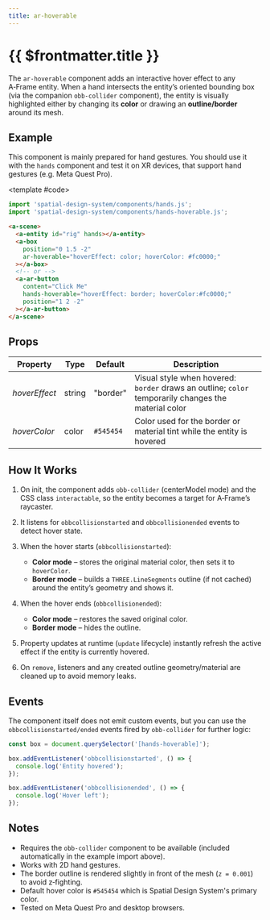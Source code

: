 ```yaml
---
title: ar-hoverable
---
```


<script setup lang="ts">
import { ref, onMounted } from "vue";
import ComponentExample from "../vue/ComponentExample.vue";

const renderScene = ref(false);

onMounted(async () => {
  try {
    renderScene.value = true;
  } catch (e) {
    console.error(e);
  }
});
</script>

# {{ $frontmatter.title }}

The `ar-hoverable` component adds an interactive hover effect to any A‑Frame entity. When a hand intersects the entity’s oriented bounding box (via the companion `obb-collider` component), the entity is visually highlighted either by changing its **color** or drawing an **outline/border** around its mesh.

## Example

This component is mainly prepared for hand gestures. You should use it with the `hands` component and test it on XR devices, that support hand gestures (e.g. Meta Quest Pro).

<ComponentExample :fixed="true" :hideOutput="true">

<template #code>

```js
import 'spatial-design-system/components/hands.js';
import 'spatial-design-system/components/hands-hoverable.js';
```

```html
<a-scene>
  <a-entity id="rig" hands></a-entity>
  <a-box
    position="0 1.5 -2"
    ar-hoverable="hoverEffect: color; hoverColor: #fc0000;"
  ></a-box>
  <!-- or -->
  <a-ar-button
    content="Click Me"
    hands-hoverable="hoverEffect: border; hoverColor:#fc0000;"
    position="1 2 -2"
  ></a-ar-button>
</a-scene>
```

</template>

</ComponentExample>

## Props

| Property      | Type   | Default   | Description                                                                                          |
| ------------- | ------ | --------- | ---------------------------------------------------------------------------------------------------- |
| _hoverEffect_ | string | "border"  | Visual style when hovered: `border` draws an outline; `color` temporarily changes the material color |
| _hoverColor_  | color  | `#545454` | Color used for the border or material tint while the entity is hovered                               |

## How It Works

1. On init, the component adds `obb-collider` (centerModel mode) and the CSS class `interactable`, so the entity becomes a target for A‑Frame’s raycaster.
2. It listens for `obbcollisionstarted` and `obbcollisionended` events to detect hover state.
3. When the hover starts (`obbcollisionstarted`):

   - **Color mode** – stores the original material color, then sets it to `hoverColor`.
   - **Border mode** – builds a `THREE.LineSegments` outline (if not cached) around the entity’s geometry and shows it.

4. When the hover ends (`obbcollisionended`):

   - **Color mode** – restores the saved original color.
   - **Border mode** – hides the outline.

5. Property updates at runtime (`update` lifecycle) instantly refresh the active effect if the entity is currently hovered.
6. On `remove`, listeners and any created outline geometry/material are cleaned up to avoid memory leaks.

## Events

The component itself does not emit custom events, but you can use the `obbcollisionstarted/ended` events fired by `obb-collider` for further logic:

```javascript
const box = document.querySelector('[hands-hoverable]');

box.addEventListener('obbcollisionstarted', () => {
  console.log('Entity hovered');
});

box.addEventListener('obbcollisionended', () => {
  console.log('Hover left');
});
```

## Notes

- Requires the `obb-collider` component to be available (included automatically in the example import above).
- Works with 2D hand gestures.
- The border outline is rendered slightly in front of the mesh (`z = 0.001`) to avoid z‑fighting.
- Default hover color is `#545454` which is Spatial Design System's primary color.
- Tested on Meta Quest Pro and desktop browsers.
